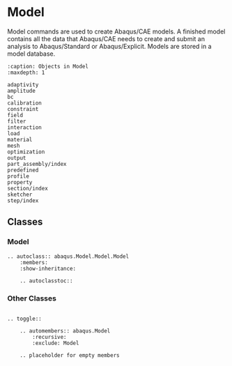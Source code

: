 # Model

Model commands are used to create Abaqus/CAE models. A finished model contains all the data that Abaqus/CAE needs to create and submit an analysis to Abaqus/Standard or Abaqus/Explicit. Models are stored in a model database.

```{toctree}
:caption: Objects in Model
:maxdepth: 1

adaptivity
amplitude
bc
calibration
constraint
field
filter
interaction
load
material
mesh
optimization
output
part_assembly/index
predefined
profile
property
section/index
sketcher
step/index
```

## Classes

### Model

```{eval-rst}
.. autoclass:: abaqus.Model.Model.Model
    :members:
    :show-inheritance:

    .. autoclasstoc::
```

### Other Classes

```{eval-rst}

.. toggle::

    .. automembers:: abaqus.Model
        :recursive:
        :exclude: Model

    .. placeholder for empty members
```
